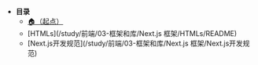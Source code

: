 * **目录**
  * [🏠（起点）](/study/README)
  * [HTMLs](/study/前端/03-框架和库/Next.js 框架/HTMLs/README)
  * [Next.js开发规范](/study/前端/03-框架和库/Next.js 框架/Next.js开发规范)
